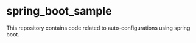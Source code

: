# spring_boot_sample
This repository contains code related to auto-configurations using spring boot.
